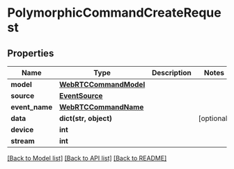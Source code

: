 # PolymorphicCommandCreateRequest


## Properties
Name | Type | Description | Notes
------------ | ------------- | ------------- | -------------
**model** | [**WebRTCCommandModel**](WebRTCCommandModel.md) |  | 
**source** | [**EventSource**](EventSource.md) |  | 
**event_name** | [**WebRTCCommandName**](WebRTCCommandName.md) |  | 
**data** | **dict(str, object)** |  | [optional] 
**device** | **int** |  | 
**stream** | **int** |  | 

[[Back to Model list]](../README.md#documentation-for-models) [[Back to API list]](../README.md#documentation-for-api-endpoints) [[Back to README]](../README.md)


